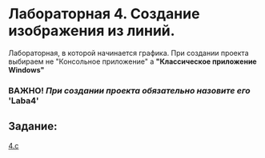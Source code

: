 # Лабораторная 4. Создание изображения из линий.
Лабораторная, в которой начинается графика.
При создании проекта выбираем не "Консольное приложение" а **"Классическое приложение Windows"**
### **ВАЖНО!** *При создании проекта обязательно назовите его* **'Laba4'**

## Задание:
[4.c](./4.c)